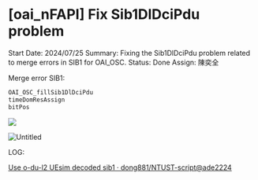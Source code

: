 # [oai_nFAPI] Fix Sib1DlDciPdu problem

Start Date: 2024/07/25
Summary: Fixing the Sib1DlDciPdu problem related to merge errors in SIB1 for OAI_OSC.
Status: Done
Assign: 陳奕全

Merge error SIB1:

```c
OAI_OSC_fillSib1DlDciPdu
timeDomResAssign
bitPos
```

![](https://hackmd.io/_uploads/S1YnYq1YA.png)

![Untitled](Untitled%2064.png)

LOG:

[Use o-du-l2 UEsim decoded sib1 · dong881/NTUST-script@ade2224](https://github.com/dong881/NTUST-script/commit/ade2224eb84e4f8151d0ea6b8b4269c6812b5e5f)